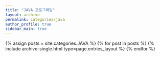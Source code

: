 ```yaml
---
title: "JAVA 프로그래밍"
layout: archive
permalink: categories/java
author_profile: true
sidebar_main: true
---
```



{% assign posts = site.categories.JAVA %}
{% for post in posts %} {% include archive-single.html type=page.entries_layout %} {% endfor %}
